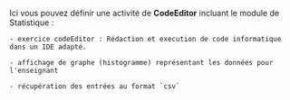 Ici vous pouvez définir une activité de **CodeEditor** incluant le module de Statistique :

    - exercice codeEditor : Rédaction et execution de code informatique dans un IDE adapté.

    - affichage de graphe (histogramme) représentant les données pour l'enseignant

    - récupération des entrées au format `csv`
